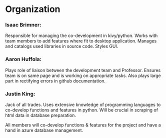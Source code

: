# Organization
### Isaac Brimner:
Responsible for managing the co-development in kivy/python. Works with team members to add features where fit to desktop application. Manages and catalogs used libraries in source code. Styles GUI.
### Aaron Huffola:
Plays role of liaison between the development team and Professor. Ensures team is on same page and is working on appropriate tasks. Also plays large part in rectifying errors in github documentation.
### Justin King:
Jack of all trades. Uses extensive knowledge of programming languages to co-develop functions and features in python. Will be crucial in scraping of html data in database preparation.


All members will co-develop functions & features for the project and have a hand in azure database management.
